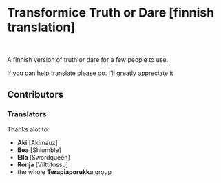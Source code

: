 # Transformice Truth or Dare [finnish translation]
<br>

A finnish version of truth or dare for a few people to use.

If you can help translate please do. I'll greatly appreciate it

## Contributors

### Translators
Thanks alot to:

- __Aki__ [Akimauz]
- __Bea__ [Shiumble]
- __Ella__ [Swordqueen]
- __Ronja__ [Vilttitossu]
- the whole __Terapiaporukka__ group

